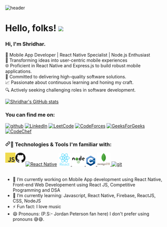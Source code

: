 
![header](https://capsule-render.vercel.app/api?type=wave&color=auto&height=300&section=header&text=Hi,%20I'm%20Shridhar%20&fontSize=45)
# Hello, folks! <img src="https://raw.githubusercontent.com/MartinHeinz/MartinHeinz/master/wave.gif" width="30px"> 

### Hi, I'm Shridhar. 
📱 Mobile App Developer | React Native Specialist | Node.js Enthusiast <br>
🚀 Transforming ideas into user-centric mobile experiences <br>
🌐 Proficient in React Native and Express.js to build robust mobile applications. <br>
🎯 Committed to delivering high-quality software solutions. <br>
📈 Passionate about continuous learning and honing my craft. <br>
🔍 Actively seeking challenging roles in software development.

[![Shridhar's GitHub stats](https://github-readme-stats.vercel.app/api?username=shridhar998)](https://github.com/anuraghazra/github-readme-stats)
### You can find me on:

[![github](https://img.shields.io/badge/GitHub-ffffff?style=for-the-badge&logo=GitHub&logoColor=black)](https://github.com/shridhar998)
[![LinkedIn](https://img.shields.io/badge/LinkedIn-ffffff?style=for-the-badge&logo=LinkedIn&logoColor=blue)](https://www.linkedin.com/in/shridhar-sarraf-5481b41a4/)
[![LeetCode](https://img.shields.io/badge/LeetCode-ffffff?style=for-the-badge&logo=LeetCode&logoColor=yellow)](https://leetcode.com/shridhar588/)
[![CodeForces](https://img.shields.io/badge/CodeForces-ffffff?style=for-the-badge&logo=CodeForces)](https://codeforces.com/profile/shridharsarraf)
[![GeeksForGeeks](https://img.shields.io/badge/GeeksForGeeks-ffffff?style=for-the-badge&logo=GeeksForGeeks)](https://auth.geeksforgeeks.org/user/shridharsarrafche19/practice/)
[![CodeChef](https://img.shields.io/badge/CodeChef-ffffff?style=for-the-badge&logo=CodeChef&logoColor=brown)](https://www.codechef.com/users/kauwabiryani)

<h3><a id="user-content-languages-and-tools" class="anchor" aria-hidden="true" href="#languages-and-tools"><svg class="octicon octicon-link" viewBox="0 0 16 16" version="1.1" width="16" height="16" aria-hidden="true"><path fill-rule="evenodd" d="M7.775 3.275a.75.75 0 001.06 1.06l1.25-1.25a2 2 0 112.83 2.83l-2.5 2.5a2 2 0 01-2.83 0 .75.75 0 00-1.06 1.06 3.5 3.5 0 004.95 0l2.5-2.5a3.5 3.5 0 00-4.95-4.95l-1.25 1.25zm-4.69 9.64a2 2 0 010-2.83l2.5-2.5a2 2 0 012.83 0 .75.75 0 001.06-1.06 3.5 3.5 0 00-4.95 0l-2.5 2.5a3.5 3.5 0 004.95 4.95l1.25-1.25a.75.75 0 00-1.06-1.06l-1.25 1.25a2 2 0 01-2.83 0z"></path></svg></a>🔧 Technologies & Tools I'm familiar with:</h3>


<a href="https://reactnative.dev/" title = "React Native" target="_blank" rel="noreferrer"> <img src="https://reactnative.dev/img/header_logo.svg" alt="React Native" width="35" height="35"/></a>
<a href="https://developer.mozilla.org/en-US/docs/Web/JavaScript" title = "Javascript" rel="nofollow"><img align="left" alt="JavaScript" width="32px" src="https://raw.githubusercontent.com/github/explore/80688e429a7d4ef2fca1e82350fe8e3517d3494d/topics/javascript/javascript.png" style="max-width:100%;"></a>
<a href="https://reactjs.org/" title = "React" target="_blank" rel="noreferrer"> <img src="https://raw.githubusercontent.com/devicons/devicon/master/icons/react/react-original-wordmark.svg" alt="react" width="40" height="40"/> </a>
<a href="https://nodejs.org" title = "Node.js" target="_blank" rel="noreferrer"> <img src="https://raw.githubusercontent.com/devicons/devicon/master/icons/nodejs/nodejs-original-wordmark.svg" alt="nodejs" width="40" height="40"/> </a>
<a href="#" title = "Github" rel="nofollow"><img align="left" alt="GitHub" width="32px" src="https://raw.githubusercontent.com/github/explore/78df643247d429f6cc873026c0622819ad797942/topics/github/github.png" style="max-width:100%;"></a>
<a href="https://www.w3schools.com/cpp/" title = "C++" target="_blank"> <img src="https://raw.githubusercontent.com/devicons/devicon/master/icons/cplusplus/cplusplus-original.svg" alt="cplusplus" width="32" height="32"/> </a>
<a href="https://www.mongodb.com/" title = "MongoDB" target="_blank" rel="noreferrer"> <img src="https://raw.githubusercontent.com/devicons/devicon/master/icons/mongodb/mongodb-original-wordmark.svg" alt="mongodb" width="42" height="42"/> </a> 
<a href="https://git-scm.com/" title = "Git" target="_blank" rel="noreferrer"> <img src="https://www.vectorlogo.zone/logos/git-scm/git-scm-icon.svg" alt="git" width="35" height="35"/> </a>
<br>
<br>



- 🔭 I’m currently working on Mobile App development using React Native, Front-end Web Developement using React JS, Competitive Programming and DSA
- 🌱 I’m currently learning: Javascript, React Native, Firebase, ReactJS, CSS, NodeJS
- ⚡ Fun fact: I love music
- 😄 Pronouns: (P.S:- Jordan Peterson fan here) I don't prefer using pronouns 😅😅. 
